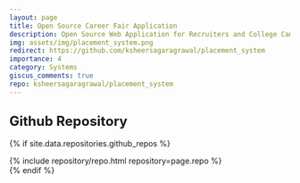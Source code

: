 ```yaml
---
layout: page
title: Open Source Career Fair Application
description: Open Source Web Application for Recruiters and College Campuses
img: assets/img/placement_system.png
redirect: https://github.com/ksheersagaragrawal/placement_system
importance: 4
category: Systems
giscus_comments: true
repo: ksheersagaragrawal/placement_system
---
```


## <span style="font-size: 24px;font-weight: bold;">Github Repository</span>

{% if site.data.repositories.github_repos %}
<div class="repositories d-flex flex-wrap flex-md-row flex-column justify-content-between align-items-center">
    {% include repository/repo.html repository=page.repo %}
</div>
{% endif %}


